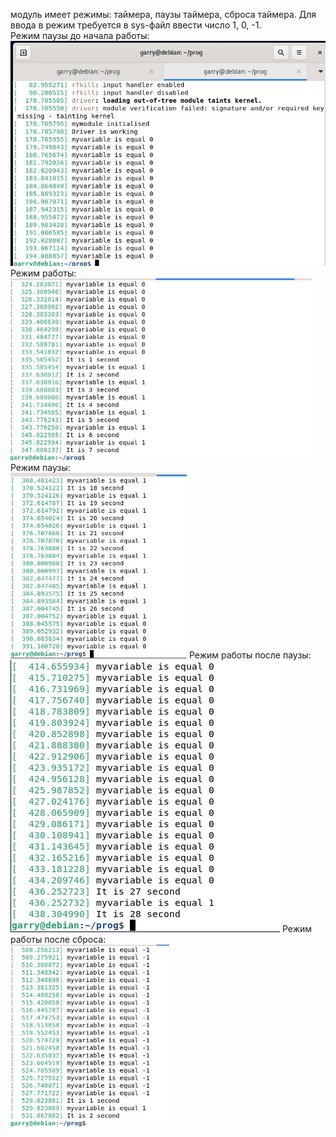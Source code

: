 модуль имеет режимы: таймера, паузы таймера, сброса таймера. Для ввода в режим требуется в sys-файл ввести число 1, 0, -1.<br />
Режим паузы до начала работы:<br />
![alt text](https://github.com/FreakingCalibrator/LaboratoryWork/blob/main/LR/LR%20timer/timerNotStarted.png)
Режим работы: <br />
![alt text](https://github.com/FreakingCalibrator/LaboratoryWork/blob/main/LR/LR%20timer/timerStarted.png)
Режим паузы: <br />
![alt text](https://github.com/FreakingCalibrator/LaboratoryWork/blob/main/LR/LR%20timer/timerStoppedNotErased.png)
Режим работы после паузы: <br />
![alt text](https://github.com/FreakingCalibrator/LaboratoryWork/blob/main/LR/LR%20timer/timerGoingNotErased.png)
Режим работы после сброса: <br />
![alt text](https://github.com/FreakingCalibrator/LaboratoryWork/blob/main/LR/LR%20timer/timerClraredGoing.png)
